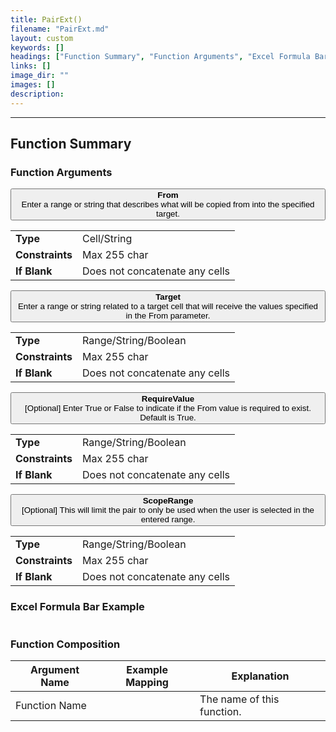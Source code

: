 ```yaml
---
title: PairExt()
filename: "PairExt.md"
layout: custom
keywords: []
headings: ["Function Summary", "Function Arguments", "Excel Formula Bar Example", "Function Composition"]
links: []
image_dir: ""
images: []
description: 
---
```

* * *

## Function Summary


### Function Arguments

<button class="collapsible-parameter">**From**<br>Enter a range or string that describes what will be copied from into the specified target.</button>
<div markdown="1" class="panel-parameter">
<table>
 <tbody>
 <tr>
		<td class="pph"><b>Type</b></td>
		<td>Cell/String</td>
 </tr>
 <tr>
		<td class="pph"><b>Constraints</b></td>
		<td>Max 255 char</td>
 </tr>
 <tr>
		<td class="pph"><b>If Blank</b></td>
		<td>Does not concatenate any cells</td>
 </tr>
 </tbody>
</table>
</div>

<button class="collapsible-parameter">**Target**<br>Enter a range or string related to a target cell that will receive the values specified in the From parameter.</button>
<div markdown="1" class="panel-parameter">
<table>
 <tbody>
 <tr>
		<td class="pph"><b>Type</b></td>
		<td>Range/String/Boolean</td>
 </tr>
 <tr>
		<td class="pph"><b>Constraints</b></td>
		<td>Max 255 char</td>
 </tr>
 <tr>
		<td class="pph"><b>If Blank</b></td>
		<td>Does not concatenate any cells</td>
 </tr>
 </tbody>
</table>
</div>

<button class="collapsible-parameter">**RequireValue**<br>[Optional] Enter True or False to indicate if the From value is required to exist. Default is True.</button>
<div markdown="1" class="panel-parameter">
<table>
 <tbody>
 <tr>
		<td class="pph"><b>Type</b></td>
		<td>Range/String/Boolean</td>
 </tr>
 <tr>
		<td class="pph"><b>Constraints</b></td>
		<td>Max 255 char</td>
 </tr>
 <tr>
		<td class="pph"><b>If Blank</b></td>
		<td>Does not concatenate any cells</td>
 </tr>
 </tbody>
</table>
</div>

<button class="collapsible-parameter">**ScopeRange**<br>[Optional] This will limit the pair to only be used when the user is selected in the entered range.</button>
<div markdown="1" class="panel-parameter">
<table>
 <tbody>
 <tr>
		<td class="pph"><b>Type</b></td>
		<td>Range/String/Boolean</td>
 </tr>
 <tr>
		<td class="pph"><b>Constraints</b></td>
		<td>Max 255 char</td>
 </tr>
 <tr>
		<td class="pph"><b>If Blank</b></td>
		<td>Does not concatenate any cells</td>
 </tr>
 </tbody>
</table>
</div>

### Excel Formula Bar Example

```Excel
```

### Function Composition

| Argument Name | Example Mapping | Explanation |
|------|------|------|
| Function Name |  | The name of this function. |

